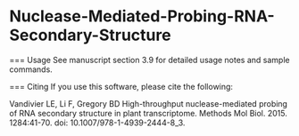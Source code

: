 # Nuclease-Mediated-Probing-RNA-Secondary-Structure

=== Usage
See manuscript section 3.9 for detailed usage notes and sample commands.

=== Citing
If you use this software, please cite the following:

Vandivier LE, Li F, Gregory BD High-throughput nuclease-mediated probing of RNA secondary structure in plant transcriptome. Methods Mol Biol. 2015. 1284:41-70. doi: 10.1007/978-1-4939-2444-8_3.


